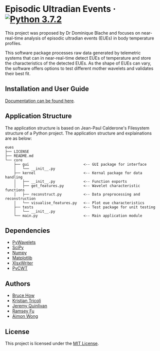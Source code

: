 # Episodic Ultradian Events  &middot; [![Python 3.7.2](https://img.shields.io/badge/python-3.7.2-blue.svg)](https://www.python.org/downloads/release/python-372/)

This project was proposed by Dr Dominique Blache and focuses on near-real-time analysis of episodic ultradian events (EUEs) in body temperature profiles.

This software package processes raw data generated by telemetric systems that can in near-real-time detect EUEs of temperature and store the characteristics of the detected EUEs. As the shape of EUEs can vary, the software offers options to test different mother wavelets and validates their best fit.

## Installation and User Guide
[Documentation can be found here](https://github.com/brucehow/eues/wiki).

## Application Structure
The application structure is based on Jean-Paul Calderone's Filesystem structure of a Python project. The application structure and explainations are as below:
```
eues
├── LICENSE
├── README.md
└── core
    ├── gui                         <-- GUI package for interface
    │   └── __init__.py
    ├── kernel                      <-- Kernal package for data handling
    │   ├── __init__.py             <-- Function exports
    │   ├── get_features.py         <-- Wavelet characteristic functions
    │   ├── reconstruct.py          <-- Data preprocessing and reconstruction
    │   └── visualise_features.py   <-- Plot eue characteristics
    ├── tests                       <-- Test package for unit testing
    │   └── __init__.py
    └── main.py                     <-- Main application module
```

## Dependencies
- [PyWavelets](https://github.com/PyWavelets/pywt)
- [SciPy](https://github.com/scipy/scipy)
- [Numpy](https://github.com/numpy/numpy)
- [Matplotlib](https://github.com/matplotlib/matplotlib)
- [XlsxWriter](https://github.com/jmcnamara/XlsxWriter)
- [PyCWT](https://github.com/regeirk/pycwt)

## Authors
- [Bruce How](https://github.com/brucehow)
- [Kristian Tricoli](https://github.com/KristianTricoli)
- [Jeremy Quinlivan](https://github.com/JXQuinlivan)
- [Ramsey Fu](https://github.com/RamseyTwT)
- [Aimon Wong](https://github.com/aimonh)

## License

This project is licensed under the [MIT License](https://github.com/brucehow/eues/blob/master/LICENSE).
